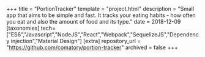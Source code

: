 +++
title = "PortionTracker"
template = "project.html"
description = "Small app that aims to be simple and fast. It tracks your eating habits - how often you eat and also the amount of food and its type."
date = 2018-12-09
[taxonomies]
tech=["ES6","Javascript","NodeJS","React","Webpack","SequelizeJS","Dependency injection","Material Design"]
[extra]
repository_url = "https://github.com/comatory/portion-tracker"
archived = false
+++
